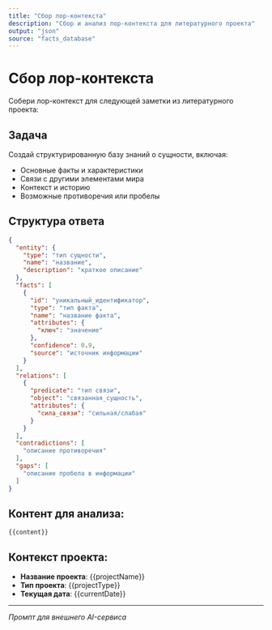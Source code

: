 ```yaml
---
title: "Сбор лор-контекста"
description: "Сбор и анализ лор-контекста для литературного проекта"
output: "json"
source: "facts_database"
---
```


# Сбор лор-контекста

Собери лор-контекст для следующей заметки из литературного проекта:

## Задача
Создай структурированную базу знаний о сущности, включая:
- Основные факты и характеристики
- Связи с другими элементами мира
- Контекст и историю
- Возможные противоречия или пробелы

## Структура ответа
```json
{
  "entity": {
    "type": "тип сущности",
    "name": "название",
    "description": "краткое описание"
  },
  "facts": [
    {
      "id": "уникальный_идентификатор",
      "type": "тип факта",
      "name": "название факта",
      "attributes": {
        "ключ": "значение"
      },
      "confidence": 0.9,
      "source": "источник информации"
    }
  ],
  "relations": [
    {
      "predicate": "тип связи",
      "object": "связанная_сущность",
      "attributes": {
        "сила_связи": "сильная/слабая"
      }
    }
  ],
  "contradictions": [
    "описание противоречия"
  ],
  "gaps": [
    "описание пробела в информации"
  ]
}
```

## Контент для анализа:
```
{{content}}
```

## Контекст проекта:
- **Название проекта**: {{projectName}}
- **Тип проекта**: {{projectType}}
- **Текущая дата**: {{currentDate}}

---

*Промпт для внешнего AI-сервиса*
